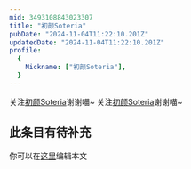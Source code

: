 ```yaml
---
mid: 3493108843023307
title: "初颜Soteria"
pubDate: "2024-11-04T11:22:10.201Z"
updatedDate: "2024-11-04T11:22:10.201Z"
profile:
  {
    Nickname: ["初颜Soteria"],
  }
---
```


关注[初颜Soteria](https://space.bilibili.com/3493108843023307)谢谢喵~ 关注[初颜Soteria](https://space.bilibili.com/3493108843023307)谢谢喵~

## 此条目有待补充
你可以在[这里](https://github.com/Yuhanawa/VTuber.ICU/edit/master/src/content/v/初颜Soteria/index.md)编辑本文
